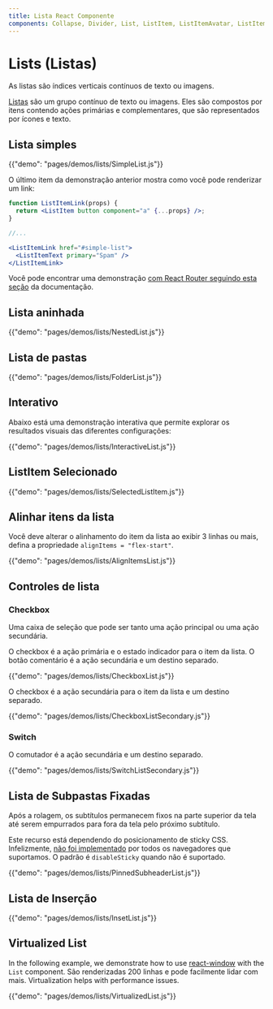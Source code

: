 ```yaml
---
title: Lista React Componente
components: Collapse, Divider, List, ListItem, ListItemAvatar, ListItemIcon, ListItemSecondaryAction, ListItemText, ListSubheader
---
```

# Lists (Listas)

<p class="description">As listas são índices verticais contínuos de texto ou imagens.</p>

[Listas](https://material.io/design/components/lists.html) são um grupo contínuo de texto ou imagens. Eles são compostos por itens contendo ações primárias e complementares, que são representados por ícones e texto.

## Lista simples

{{"demo": "pages/demos/lists/SimpleList.js"}}

O último item da demonstração anterior mostra como você pode renderizar um link:

```jsx
function ListItemLink(props) {
  return <ListItem button component="a" {...props} />;
}

//...

<ListItemLink href="#simple-list">
  <ListItemText primary="Spam" />
</ListItemLink>
```

Você pode encontrar uma demonstração [com React Router seguindo esta seção](/guides/composition/#react-router) da documentação.

## Lista aninhada

{{"demo": "pages/demos/lists/NestedList.js"}}

## Lista de pastas

{{"demo": "pages/demos/lists/FolderList.js"}}

## Interativo

Abaixo está uma demonstração interativa que permite explorar os resultados visuais das diferentes configurações:

{{"demo": "pages/demos/lists/InteractiveList.js"}}

## ListItem Selecionado

{{"demo": "pages/demos/lists/SelectedListItem.js"}}

## Alinhar itens da lista

Você deve alterar o alinhamento do item da lista ao exibir 3 linhas ou mais, defina a propriedade `alignItems = "flex-start"`.

{{"demo": "pages/demos/lists/AlignItemsList.js"}}

## Controles de lista

### Checkbox

Uma caixa de seleção que pode ser tanto uma ação principal ou uma ação secundária.

O checkbox é a ação primária e o estado indicador para o item da lista. O botão comentário é a ação secundária e um destino separado.

{{"demo": "pages/demos/lists/CheckboxList.js"}}

O checkbox é a ação secundária para o item da lista e um destino separado.

{{"demo": "pages/demos/lists/CheckboxListSecondary.js"}}

### Switch

O comutador é a ação secundária e um destino separado.

{{"demo": "pages/demos/lists/SwitchListSecondary.js"}}

## Lista de Subpastas Fixadas

Após a rolagem, os subtítulos permanecem fixos na parte superior da tela até serem empurrados para fora da tela pelo próximo subtítulo.

Este recurso está dependendo do posicionamento de sticky CSS. Infelizmente, [não foi implementado](https://caniuse.com/#search=sticky) por todos os navegadores que suportamos. O padrão é `disableSticky` quando não é suportado.

{{"demo": "pages/demos/lists/PinnedSubheaderList.js"}}

## Lista de Inserção

{{"demo": "pages/demos/lists/InsetList.js"}}

## Virtualized List

In the following example, we demonstrate how to use [react-window](https://github.com/bvaughn/react-window) with the `List` component. São renderizadas 200 linhas e pode facilmente lidar com mais. Virtualization helps with performance issues.

{{"demo": "pages/demos/lists/VirtualizedList.js"}}